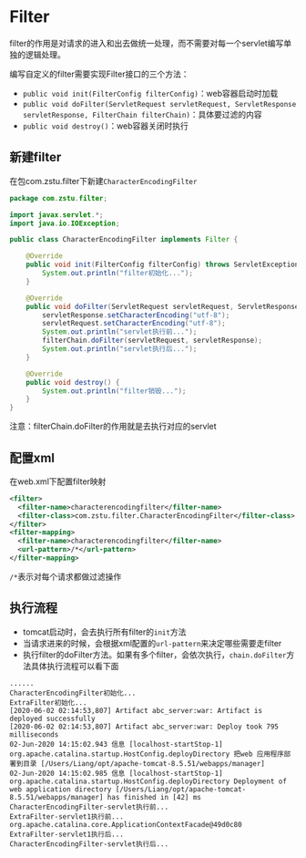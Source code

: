 # Filter

filter的作用是对请求的进入和出去做统一处理，而不需要对每一个servlet编写单独的逻辑处理。

编写自定义的filter需要实现Filter接口的三个方法：

* `public void init(FilterConfig filterConfig)`：web容器启动时加载
* `public void doFilter(ServletRequest servletRequest, ServletResponse servletResponse, FilterChain filterChain)`：具体要过滤的内容
* `public void destroy()`：web容器关闭时执行

## 新建filter

在包com.zstu.filter下新建`CharacterEncodingFilter`

```java
package com.zstu.filter;

import javax.servlet.*;
import java.io.IOException;

public class CharacterEncodingFilter implements Filter {

    @Override
    public void init(FilterConfig filterConfig) throws ServletException {
        System.out.println("filter初始化...");
    }

    @Override
    public void doFilter(ServletRequest servletRequest, ServletResponse servletResponse, FilterChain filterChain) throws IOException, ServletException {
        servletResponse.setCharacterEncoding("utf-8");
        servletRequest.setCharacterEncoding("utf-8");
        System.out.println("servlet执行前...");
        filterChain.doFilter(servletRequest, servletResponse);
        System.out.println("servlet执行后...");
    }

    @Override
    public void destroy() {
        System.out.println("filter销毁...");
    }
}
```

注意：filterChain.doFilter的作用就是去执行对应的servlet

## 配置xml

在web.xml下配置filter映射

```xml
<filter>
  <filter-name>characterencodingfilter</filter-name>
  <filter-class>com.zstu.filter.CharacterEncodingFilter</filter-class>
</filter>
<filter-mapping>
  <filter-name>characterencodingfilter</filter-name>
  <url-pattern>/*</url-pattern>
</filter-mapping>
```

`/*`表示对每个请求都做过滤操作



## 执行流程

* tomcat启动时，会去执行所有filter的`init`方法
* 当请求进来的时候，会根据xml配置的`url-pattern`来决定哪些需要走filter
* 执行filter的doFilter方法。如果有多个filter，会依次执行，`chain.doFilter`方法具体执行流程可以看下面

```
......
CharacterEncodingFilter初始化...
ExtraFilter初始化...
[2020-06-02 02:14:53,807] Artifact abc_server:war: Artifact is deployed successfully
[2020-06-02 02:14:53,807] Artifact abc_server:war: Deploy took 795 milliseconds
02-Jun-2020 14:15:02.943 信息 [localhost-startStop-1] org.apache.catalina.startup.HostConfig.deployDirectory 把web 应用程序部署到目录 [/Users/Liang/opt/apache-tomcat-8.5.51/webapps/manager]
02-Jun-2020 14:15:02.985 信息 [localhost-startStop-1] org.apache.catalina.startup.HostConfig.deployDirectory Deployment of web application directory [/Users/Liang/opt/apache-tomcat-8.5.51/webapps/manager] has finished in [42] ms
CharacterEncodingFilter-servlet执行前...
ExtraFilter-servlet1执行前...
org.apache.catalina.core.ApplicationContextFacade@49d0c80
ExtraFilter-servlet1执行后...
CharacterEncodingFilter-servlet执行后...
```

